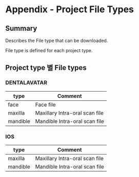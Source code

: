 # Appendix - Project File Types

## Summary

Describes the File type that can be downloaded.

File type is defined for each project type.

## Project type 별 File types

### DENTALAVATAR

| type | Comment |
| --- | --- |
| face | Face file |
| maxilla | Maxillary Intra-oral scan file |
| mandible | Mandible Intra-oral scan file |

### IOS

| type | Comment |
| --- | --- |
| maxilla | Maxillary Intra-oral scan file |
| mandible | Mandible Intra-oral scan file |